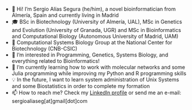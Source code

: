 - 👋 Hi! I’m Sergio Alías Segura (he/him), a novel bioinformatician from Almería, Spain and currently living in Madrid
- 🎓 BSc in Biotechnology (University of Almería, UAL), MSc in Genetics and Evolution (University of Granada, UGR) and MSc in Bioinformatics and Computational Biology (Autonomous University of Madrid, UAM)
- 📌 Computational Systems Biology Group at the National Center for Biotechnology (CNB-CSIC)
- 👀 I’m interested in Programming, Genetics, Systems Biology, and everything related to Bioinformatics!
- 🌱 I’m currently learning how to work with molecular networks and some Julia programming while improving my Python and R programming skills
- 💡 In the future, I want to learn system administration of Unix Systems and some Biostatistics in order to complete my formation
- 📫 How to reach me? Check my [LinkedIn profile](https://www.linkedin.com/in/sergioaliaseg/) or send me an e-mail: sergioaliaseg[at]gmail[dot]com

<!---
SergioAlias/SergioAlias is a ✨ special ✨ repository because its `README.md` (this file) appears on your GitHub profile.
You can click the Preview link to take a look at your changes.
--->

